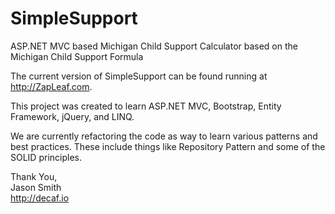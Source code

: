 # SimpleSupport
ASP.NET MVC based Michigan Child Support Calculator based on the Michigan Child Support Formula

The current version of SimpleSupport can be found running at http://ZapLeaf.com.

This project was created to learn ASP.NET MVC, Bootstrap, Entity Framework, jQuery, and LINQ.

We are currently refactoring the code as way to learn various patterns and best practices. These include things like Repository Pattern and some of the SOLID principles.

Thank You,<br />
Jason Smith<br />
http://decaf.io
